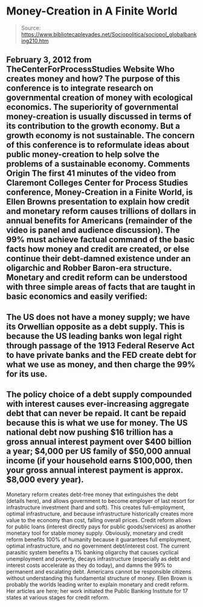 # Money-Creation in A Finite World

> Source: https://www.bibliotecapleyades.net/Sociopolitica/sociopol_globalbanking210.htm

February 3, 2012
from
TheCenterForProcessStudies Website
Who creates money and how?
The purpose of this conference is to integrate
research on governmental creation of money with ecological economics. The
superiority of governmental money-creation is usually discussed in terms of
its contribution to the growth economy. But a growth economy is not
sustainable.
The concern of this conference is to reformulate
ideas about public money-creation to help solve the problems of a
sustainable economy.
Comments
Origin
The first 41 minutes of the video from Claremont Colleges Center for
Process Studies conference, Money-Creation in a Finite World, is
Ellen
Browns presentation to explain how credit and monetary reform causes
trillions of dollars in annual benefits for Americans (remainder of the
video is panel and audience discussion).
The 99% must achieve factual command of the basic facts how money and credit
are created, or else continue their debt-damned existence under an
oligarchic and Robber Baron-era structure.
Monetary and credit reform can be understood with three simple areas of
facts that are taught in basic economics and easily verified:
-
The US does not have a money supply; we have its Orwellian opposite as a
debt supply.
This is because the US leading banks won legal right through
passage of the
1913 Federal Reserve Act to have private banks and
the FED
create debt for what we use as money, and then charge the 99% for its use.
-
The policy choice of a debt supply compounded with interest causes
ever-increasing aggregate debt that can never be repaid.
It cant be repaid because this is what we use
for money. The US national debt now pushing $16 trillion has a gross annual
interest payment
over $400 billion a year; $4,000 per US family of $50,000
annual income (if your household earns $100,000, then your gross annual
interest payment is approx. $8,000 every year).
-
Monetary reform creates debt-free money that extinguishes the debt (details
here), and allows government to become employer of last resort for
infrastructure investment (hard and soft).
This creates full-employment,
optimal infrastructure, and because infrastructure
historically creates more
value to the economy than cost, falling overall prices.
Credit reform allows for public loans (interest
directly pays for public goods/services) as another monetary tool for stable
money supply.
Obviously, monetary and credit reform benefits 100% of humanity because it
guarantees full employment, optimal infrastructure, and no government
debt/interest cost.
The current parasitic system benefits a 1% banking
oligarchy that causes cyclical unemployment and poverty, decays
infrastructure (especially as debt and interest costs accelerate as they do
today), and damns the 99% to permanent and escalating debt.
Americans cannot be responsible citizens without understanding this
fundamental structure of money.
Ellen Brown is probably the worlds leading writer to explain monetary and
credit reform. Her articles are here; her work initiated the Public Banking
Institute for 17 states at various stages for credit reform.
